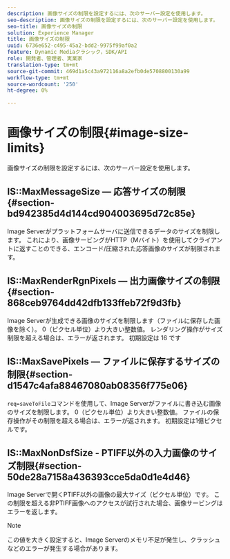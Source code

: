 ```yaml
---
description: 画像サイズの制限を設定するには、次のサーバー設定を使用します。
seo-description: 画像サイズの制限を設定するには、次のサーバー設定を使用します。
seo-title: 画像サイズの制限
solution: Experience Manager
title: 画像サイズの制限
uuid: 6736e652-c495-45a2-bdd2-9975f99af0a2
feature: Dynamic Mediaクラシック，SDK/API
role: 開発者、管理者、実業家
translation-type: tm+mt
source-git-commit: 469d1a5c43a972116a8a2efb0de5708800130a99
workflow-type: tm+mt
source-wordcount: '250'
ht-degree: 0%

---
```



# 画像サイズの制限{#image-size-limits}

画像サイズの制限を設定するには、次のサーバー設定を使用します。

## IS::MaxMessageSize — 応答サイズの制限{#section-bd942385d4d144cd904003695d72c85e}

Image Serverがプラットフォームサーバに送信できるデータのサイズを制限します。 これにより、画像サービングがHTTP（Mバイト）を使用してクライアントに返すことのできる、エンコード/圧縮された応答画像のサイズが制限されます。

## IS::MaxRenderRgnPixels — 出力画像サイズの制限{#section-868ceb9764dd42dfb133ffeb72f9d3fb}

Image Serverが生成できる画像のサイズを制限します（ファイルに保存した画像を除く）。 0（ピクセル単位）より大きい整数値。 レンダリング操作がサイズ制限を超える場合は、エラーが返されます。 初期設定は 16 です

## IS::MaxSavePixels — ファイルに保存するサイズの制限{#section-d1547c4afa88467080ab08356f775e06}

`req=saveToFile`コマンドを使用して、Image Serverがファイルに書き込む画像のサイズを制限します。 0（ピクセル単位）より大きい整数値。 ファイルの保存操作がその制限を超える場合は、エラーが返されます。 初期設定は1億ピクセルです。

## IS::MaxNonDsfSize - PTIFF以外の入力画像のサイズ制限{#section-50de28a7158a436393cce5da0d1e4d46}

Image Serverで開くPTIFF以外の画像の最大サイズ（ピクセル単位）です。 この制限を超える非PTIFF画像へのアクセスが試行された場合、画像サービングはエラーを返します。

>[!NOTE]
>
>この値を大きく設定すると、Image Serverのメモリ不足が発生し、クラッシュなどのエラーが発生する場合があります。

